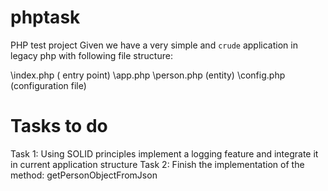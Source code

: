 # phptask

PHP test project
Given we have a very simple and `crude` application in legacy php with following file structure:

\index.php ( entry point)
\app.php
\person.php (entity)
\config.php (configuration file)


# Tasks to do

Task 1: Using SOLID principles implement a logging feature and integrate it in current application structure
Task 2: Finish the implementation of the method: getPersonObjectFromJson

